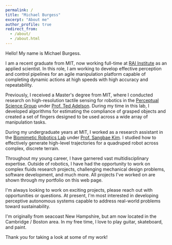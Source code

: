 ```yaml
---
permalink: /
title: "Michael Burgess"
excerpt: "About me"
author_profile: true
redirect_from: 
  - /about/
  - /about.html
---
```


Hello! My name is Michael Burgess. 

I am a recent graduate from MIT, now working full-time at [RAI Institute](https://rai-inst.com/) as an applied scientist. In this role, I am working to develop effective perception and control pipelines for an agile manipulation platform capable of completing dynamic actions at high speeds with high accuracy and repeatability.

Previously, I received a Master's degree from MIT, where I conducted research on high-resolution tactile sensing for robotics in the [Perceptual Science Group](http://persci.mit.edu/home) under [Prof. Ted Adelson](https://www.csail.mit.edu/person/ted-adelson). During my time in this lab, I developed algorithms for estimating the compliance of grasped objects and created a set of fingers designed to be used across a wide array of manipulation tasks.

<!-- I am currently a Master's student in the [Perceptual Science Group](http://persci.mit.edu/home) at MIT under [Prof. Ted Adelson](https://www.csail.mit.edu/person/ted-adelson). During my graduate studies, I was previously a teaching assistant for the graduate course ["Robotic Manipulation"](https://manipulation.mit.edu/) taught by [Prof. Russ Tedrake](https://groups.csail.mit.edu/locomotion/russt.html).

Last year, I graduated from MIT with a Bachelor's degree in Mechanical Engineering. As I continue into graduate school, I am primarily interested in developing new robotic perception and control pipelines for manipulation tasks that utilize information available through tactile sensing hardware. I would like to create robots that can perceive the dynamic properties of the objects they interact with, in order to facilitate multi-sensory understanding and empower more intelligent decision-making. More generally, I am interested in investigating new learning-based architectures for performative high-level reasoning. -->

During my undergraduate years at MIT, I worked as a research assistant in the [Biomimetic Robotics Lab](https://biomimetics.mit.edu/) under [Prof. Sangbae Kim](https://meche.mit.edu/people/faculty/SANGBAE@MIT.EDU). I studied how to effectively generate high-level trajectories for a quadruped robot across complex, discrete terrain. 

<!-- Most notably, I developed a "decoupled" planning system that utilized rapid sampling methods to generate a path of footsteps and a formal dynamic optimization to determine a continuous trajectory for the robot. This showed performance improvements over traditional approaches to locomotion planning for legged systems. This project was [my undergraduate thesis](https://dspace.mit.edu/handle/1721.1/151851). -->

Throughout my young career, I have garnered vast multidisciplinary expertise. Outside of robotics, I have had the opportunity to work on complex fluids research projects, challenging mechanical design problems, software development, and much more. All projects I've worked on are shown through my portfolio on this web page.

I'm always looking to work on exciting projects, please reach out with opportunities or questions. At present, I'm most interested in developing perceptive autonomous systems capable to address real-world problems toward sustainability.

I'm originally from seacoast New Hampshire, but am now located in the Cambridge / Boston area. In my free time, I love to play guitar, skateboard, and paint.

Thank you for taking a look at some of my work!